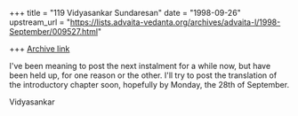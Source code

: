 +++
title = "119 Vidyasankar Sundaresan"
date = "1998-09-26"
upstream_url = "https://lists.advaita-vedanta.org/archives/advaita-l/1998-September/009527.html"

+++
[Archive link](https://lists.advaita-vedanta.org/archives/advaita-l/1998-September/009527.html)

I've been meaning to post the next instalment for a while now, but have
been held up, for one reason or the other. I'll try to post the
translation of the introductory chapter soon, hopefully by Monday, the
28th of September.

Vidyasankar


